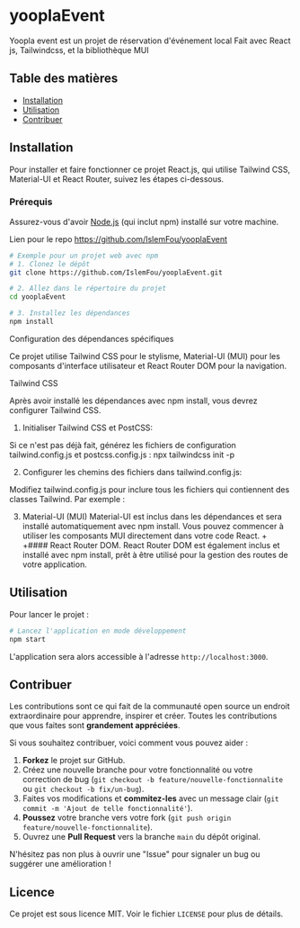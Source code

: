 # yooplaEvent

Yoopla event est un projet de réservation d'événement local
Fait avec React js, Tailwindcss, et la bibliothèque MUI

## Table des matières

- [Installation](#installation)
- [Utilisation](#utilisation)
- [Contribuer](#contribuer)


## Installation


Pour installer et faire fonctionner ce projet React.js, qui utilise Tailwind CSS, Material-UI et React Router, suivez les étapes ci-dessous.

### Prérequis

Assurez-vous d'avoir [Node.js](https://nodejs.org/en/download/) (qui inclut npm) installé sur votre machine.

Lien pour le repo https://github.com/IslemFou/yooplaEvent

```bash
# Exemple pour un projet web avec npm
# 1. Clonez le dépôt
git clone https://github.com/IslemFou/yooplaEvent.git

# 2. Allez dans le répertoire du projet
cd yooplaEvent

# 3. Installez les dépendances
npm install
```
 Configuration des dépendances spécifiques
 
 Ce projet utilise Tailwind CSS pour le stylisme, Material-UI (MUI) pour les composants d'interface utilisateur et React Router DOM pour la navigation. 

  Tailwind CSS 
  
  Après avoir installé les dépendances avec npm install, vous devrez configurer Tailwind CSS. 
  
  1. Initialiser Tailwind CSS et PostCSS:

Si ce n'est pas déjà fait, générez les fichiers de configuration tailwind.config.js et postcss.config.js :
npx tailwindcss init -p

2. Configurer les chemins des fichiers dans tailwind.config.js:

Modifiez tailwind.config.js pour inclure tous les fichiers qui contiennent des classes Tailwind. Par exemple :

3. Material-UI (MUI) 
Material-UI est inclus dans les dépendances et sera installé automatiquement avec npm install. Vous pouvez commencer à utiliser les composants MUI directement dans votre code React. + +#### React Router DOM.
React Router DOM est également inclus et installé avec npm install, prêt à être utilisé pour la gestion des routes de votre application.

## Utilisation

Pour lancer le projet : 

```bash / powershell
# Lancez l'application en mode développement
npm start
```

L'application sera alors accessible à l'adresse `http://localhost:3000`.

## Contribuer

Les contributions sont ce qui fait de la communauté open source un endroit extraordinaire pour apprendre, inspirer et créer. Toutes les contributions que vous faites sont **grandement appréciées**.

Si vous souhaitez contribuer, voici comment vous pouvez aider :

1.  **Forkez** le projet sur GitHub.
2.  Créez une nouvelle branche pour votre fonctionnalité ou votre correction de bug (`git checkout -b feature/nouvelle-fonctionnalite` ou `git checkout -b fix/un-bug`).
3.  Faites vos modifications et **commitez-les** avec un message clair (`git commit -m 'Ajout de telle fonctionnalité'`).
4.  **Poussez** votre branche vers votre fork (`git push origin feature/nouvelle-fonctionnalite`).
5.  Ouvrez une **Pull Request** vers la branche `main` du dépôt original.

N'hésitez pas non plus à ouvrir une "Issue" pour signaler un bug ou suggérer une amélioration !

## Licence

Ce projet est sous licence MIT. Voir le fichier `LICENSE` pour plus de détails.
